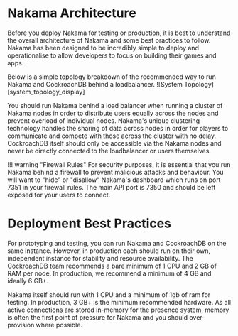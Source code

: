 [System Topology]: /images/system_topology_display.png "System Topology"

# Nakama Architecture 

Before you deploy Nakama for testing or production, it is best to understand the overall architecture of Nakama and some best practices to follow. Nakama has been designed to be incredibly simple to deploy and operationalise to allow developers to focus on building their games and apps. 

Below is a simple topology breakdown of the recommended way to run Nakama and CockroachDB behind a loadbalancer. 
![System Topology][system_topology_display]

You should run Nakama behind a load balancer when running a cluster of Nakama nodes in order to distribute users equally across the nodes and prevent overload of individual nodes. Nakama's unique clustering technology handles the sharing of data across nodes in order for players to communicate and compete with those across the cluster with no delay. CockroachDB itself should only be accessible via the Nakama nodes and never be directly connected to the loadbalancer or users themselves. 

!!! warning "Firewall Rules"
    For security purposes, it is essential that you run Nakama behind a firewall to prevent malicious attacks and behaviour. You will want to "hide" or "disallow" Nakama's dashboard which runs on port 7351 in your firewall rules. The main API port is 7350 and should be left exposed for your users to connect.

# Deployment Best Practices

For prototyping and testing, you can run Nakama and CockroachDB on the same instance. However, in production each should run on their own, independent instance for stability and resource availability. The CockroachDB team recommends a bare minimum of 1 CPU and 2 GB of RAM per node. In production, we recommend a minimum of 4 GB and ideally 6 GB+. 

Nakama itself should run with 1 CPU and a minimum of 1gb of ram for testing. In production, 3 GB+ is the minimum recommended hardware. As all active connections are stored in-memory for the presence system, memory is often the first point of pressure for Nakama and you should over-provision where possible.




    
    
    
